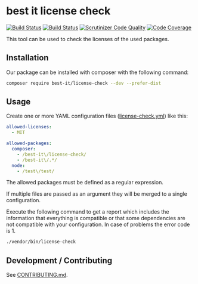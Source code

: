 # best it license check

[![Build Status](https://travis-ci.org/bestit/license-check.svg?branch=main)](https://travis-ci.org/bestit/license-check) [![Build Status](https://scrutinizer-ci.com/g/bestit/license-check/badges/build.png?b=main)](https://scrutinizer-ci.com/g/bestit/license-check/build-status/main) [![Scrutinizer Code Quality](https://scrutinizer-ci.com/g/bestit/license-check/badges/quality-score.png?b=main)](https://scrutinizer-ci.com/g/bestit/license-check/?branch=main) [![Code Coverage](https://scrutinizer-ci.com/g/bestit/license-check/badges/coverage.png?b=main)](https://scrutinizer-ci.com/g/bestit/license-check/?branch=main)

This tool can be used to check the licenses of the used packages.

## Installation

Our package can be installed with composer with the following command:
```bash
composer require best-it/license-check --dev --prefer-dist
```

## Usage

Create one or more YAML configuration files ([license-check.yml](license-check.yml)) like this:
```yaml
allowed-licenses:
  - MIT

allowed-packages:
  composer:
    - /best-it\/license-check/
    - /best-it\/.*/
  node:
    - /test\/test/
```

The allowed packages must be defined as a regular expression.

If multiple files are passed as an argument they will be merged to a single configuration.

Execute the following command to get a report which includes the information that everything is compatible or that
some dependencies are not compatible with your configuration. In case of problems the error code is 1.
```bash
./vendor/bin/license-check 
```

## Development / Contributing

See [CONTRIBUTING.md](./CONTRIBUTING.md).
